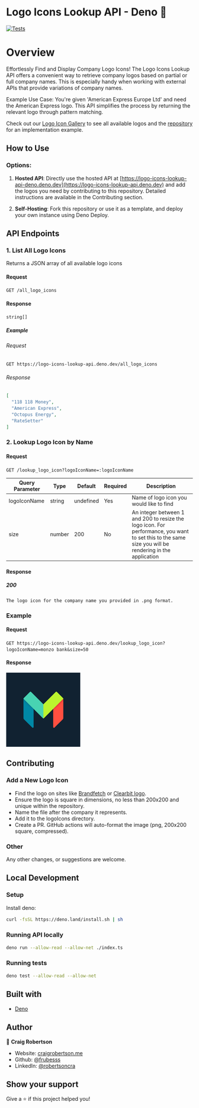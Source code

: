 # Logo Icons Lookup API - Deno 🚀

[![Tests](https://github.com/frubesss/logo-icons-lookup-api-deno/actions/workflows/lint-tests.yml/badge.svg?branch=main)](https://github.com/frubesss/logo-icons-lookup-api/actions/workflows/lint-tests.yml)

# Overview

Effortlessly Find and Display Company Logo Icons! The Logo Icons Lookup API
offers a convenient way to retrieve company logos based on partial or full
company names. This is especially handy when working with external APIs that
provide variations of company names.

Example Use Case: You're given 'American Express Europe Ltd' and need the
American Express logo. This API simplifies the process by returning the relevant
logo through pattern matching.

Check out our [Logo Icon Gallery](https://frubesss.github.io/logo-icons-web-app)
to see all available logos and the
[repository](https://github.com/frubesss/logo-icons-web-app) for an
implementation example.

## How to Use

### Options:

1. **Hosted API**: Directly use the hosted API at
   [https://logo-icons-lookup-api-deno.deno.dev](https://logo-icons-lookup-api.deno.dev)
   and add the logos you need by contributing to this repository. Detailed
   instructions are available in the Contributing section.

2. **Self-Hosting**: Fork this repository or use it as a template, and deploy
   your own instance using Deno Deploy.

## API Endpoints

### 1. List All Logo Icons

Returns a JSON array of all available logo icons

#### Request

`GET /all_logo_icons`

#### Response

```TypeScript
string[]
```

##### Example

###### Request

`GET https://logo-icons-lookup-api.deno.dev/all_logo_icons`

###### Response

```json
[
  "118 118 Money",
  "American Express",
  "Octopus Energy",
  "RateSetter"
]
```

### 2. Lookup Logo Icon by Name

#### Request

`GET /lookup_logo_icon?logoIconName=:logoIconName`

| Query Parameter | Type   | Default   | Required | Description                                                                                                                                           |
| --------------- | ------ | --------- | -------- | ----------------------------------------------------------------------------------------------------------------------------------------------------- |
| logoIconName    | string | undefined | Yes      | Name of logo icon you would like to find                                                                                                              |
| size            | number | 200       | No       | An integer between 1 and 200 to resize the logo icon. For performance, you want to set this to the same size you will be rendering in the application |

#### Response

##### 200

`The logo icon for the company name you provided in .png format.`

### Example

#### Request

`GET https://logo-icons-lookup-api.deno.dev/lookup_logo_icon?logoIconName=monzo bank&size=50`

#### Response

![Monzo Logo Icon](logoIcons/monzo.png)

## Contributing

### Add a New Logo Icon

- Find the logo on sites like [Brandfetch](https://www.brandfetch.com) or
  [Clearbit logo](https://clearbit.com/logo).
- Ensure the logo is square in dimensions, no less than 200x200 and unique
  within the repository.
- Name the file after the company it represents.
- Add it to the logoIcons directory.
- Create a PR. GitHub actions will auto-format the image (png, 200x200 square,
  compressed).

### Other

Any other changes, or suggestions are welcome.

## Local Development

### Setup

Install deno:

```sh
curl -fsSL https://deno.land/install.sh | sh
```

### Running API locally

```sh
deno run --allow-read --allow-net ./index.ts
```

### Running tests

```sh
deno test --allow-read --allow-net
```

## Built with

- [Deno](https://deno.land/)

## Author

👤 **Craig Robertson**

- Website: [craigrobertson.me](https://www.craigrobertson.me)
- Github: [@frubesss](https://github.com/frubesss)
- LinkedIn: [@robertsoncra](https://linkedin.com/in/robertsoncra)

## Show your support

Give a ⭐️ if this project helped you!
